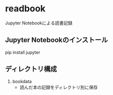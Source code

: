 # readbook
Jupyter Notebookによる読書記録

## Jupyter Notebookのインストール
pip install jupyter

## ディレクトリ構成
1. bookdata
   - 読んだ本の記録をディレクトリ別に保存
